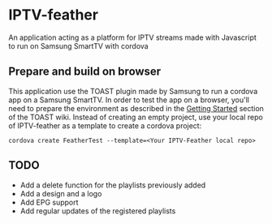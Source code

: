 # IPTV-feather
An application acting as a platform for IPTV streams made with Javascript to run on Samsung SmartTV with cordova

## Prepare and build on browser
This application use the TOAST plugin made by Samsung to run a cordova app on a Samsung SmartTV. In order to test the app on a browser, you'll need to prepare the environment as described in the [Getting Started](https://github.com/Samsung/cordova-plugin-toast/wiki) section of the TOAST wiki.
Instead of creating an empty project, use your local repo of IPTV-feather as a template to create a cordova project:

`cordova create FeatherTest --template=<Your IPTV-Feather local repo>`
## TODO
- Add a delete function for the playlists previously added
- Add a design and a logo
- Add EPG support
- Add regular updates of the registered playlists
